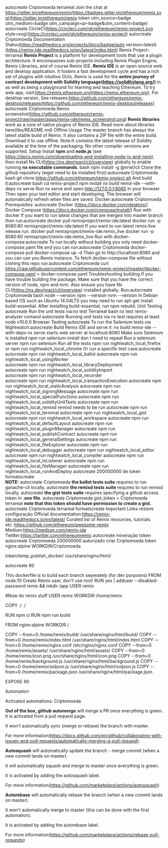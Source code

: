 autocreate Criptomoeda terrareal Join the chat at https://gitter.im/ethereum/remix(https://badges.gitter.im/ethereum/remix.svg)(https://gitter.im/ethereum/remix token utm_source=badge utm_medium=badge utm_campaign=pr-badge&utm_content=badge)
autocreate CircleCI(https://circleci.com/gh/ethereum/remix-project.svg style=svg)(https://circleci.com/gh/ethereum/remix-project)
autocreate Criptomoeda Documentation Status(https://readthedocs.org/projects/docs/badge/auto version=latest)(https://remix-ide.readthedocs.io/en/latest/index.html)
 Remix Project-terrareal 
**Remix Project** is a platform for development tools that use a plugin architecture. It encompasses sub-projects including Remix Plugin Engine, Remix Libraries, and of course Remix IDE.
**Remix IDE** is an open source web and desktop application. It fosters a fast development cycle and has a rich set of plugins with intuitive GUIs. Remix is used for the **entire journey of contract development with Solidity language(https://soliditylang.org/)** in as well as being a playground for learning and teaching Ethereum.
To try web app, visit:https://remix.ethereum.org(https://remix.ethereum.org).
For desktop version, See releases:https://github.com/ethereum/remix-desktop/releases(https://github.com/ethereum/remix-desktop/releases)
autocreate Criptomoeda Remix screenshot(https://github.com/ethereum/remix-project/raw/master/apps/remix-ide/remix_screenshot.png)
**Remix libraries** work as a core of native plugins of Remix IDE. Read more about libraries here(libs/README.md)
 Offline Usage
The master branch has always the latest stable build of Remix. It also contains a ZIP file with the entire build. Download it to use offline.
Note:It contains the latest release of Solidity available at the time of the packaging. No other compiler versions are supported.
 Setup
Install **npm** and **node.js** (see https://docs.npmjs.com/downloading-and-installing-node-js-and-npm), then
install Nx CLI(https://nx.dev/react/cli/overview) globally to enable running **nx executable commands**.
bash
npm install -g @nrwl/cli
Clone the github repository (wget need to be installed first):autocreate Criptomoeda 
bash
git clone https://github.com/ethereum/remix-project.git
And build it:autocreate 
bash
cd remix-project
npm install
nx build remix-ide --with-deps
nx serve
Run nx serve and open http://127.0.0.1:8080 in your browser.
Then open your text editor and start developing.
The browser will automatically refresh when files are saved.
 Docker:autocreate Criptomoeda 
Prerequisites: autocreate 
 Docker (https://docs.docker.com/desktop/)
 Docker Compose (https://docs.docker.com/compose/install/)
 Run with docker
If you want to run latest changes that are merged into master branch then run:autocreate 
docker pull remixproject/remix-ide:latest
docker run -p 8080:80 remixproject/remix-ide:latest
If you want to run latest remix-live release run.
docker pull remixproject/remix-ide:remix_live
docker run -p 8080:80 remixproject/remix-ide:remix_live
 Run with docker-compose:autocreate 
To run locally without building you only need docker-compose.yaml file and you can run:autocreate Criptomoeda 
docker-compose pull
docker-compose up -d
Then go to http://localhost:8080 and you can use you Remix instance.
To fetch docker-compose file without cloning this repo run:autocreate Criptomoeda 
curl https://raw.githubusercontent.com/ethereum/remix-project/master/docker-compose.yaml > docker-compose.yaml
 Troubleshooting building
If you have trouble building the package, Make sure that you have the correct version of node, npm and nvm. Also ensure you have Nx CLI(https://nx.dev/react/cli/overview) installed globally.
Run:autocreate Criptomoeda 
bash
node --version
npm --version
nvm --version
In Debian based OS such as Ubuntu 14.04LTS you may need to run apt-get install build-essential. After installing build-essential, run npm rebuild.
 Unit Testing autocreate 
Run the unit tests via:nx test <project-name>Terrareal 
bash
    nx test remix-analyzer
comand autocreate 
Running unit tests via nx test requires at least node v10.0.0
 Browser Testing autocreate 
To run the Selenium tests via Nightwatch:autocreate 
  Build Remix IDE and serve it: nx build remix-ide --with-deps  nx serve  starts web server at localhost:8080
  Make sure Selenium is installed npm run selenium-install  don t need to repeat
  Run a selenium server npm run selenium
  Run all the tests npm run nightwatch_local_firefox or npm run nightwatch_local_chrome
  Or run a specific test case:autocreate 
		autocreate npm run nightwatch_local_ballot
  autocreate npm run nightwatch_local_usingWorker	
	 autocreate npm run nightwatch_local_libraryDeployment	
		autocreate npm run nightwatch_local_solidityImport	
		autocreate npm run nightwatch_local_recorder	
		autocreate npm run nightwatch_local_transactionExecution
		autocreate npm run nightwatch_local_staticAnalysis
		autocreate npm run nightwatch_local_signingMessage
  autocreate npm run nightwatch_local_specialFunctions
  autocreate npm run nightwatch_local_solidityUnitTests
  autocreate npm run nightwatch_local_remixd  remixd needs to be run
	 autocreate npm run nightwatch_local_terminal
  autocreate npm run nightwatch_local_gist
  autocreate  npm run nightwatch_local_workspace
  autocreate  npm run nightwatch_local_defaultLayout
  autocreate npm run nightwatch_local_pluginManager
  autocreate npm run nightwatch_local_publishContract
  autocreate npm run nightwatch_local_generalSettings
  autocreate npm run nightwatch_local_fileExplorer
  autocreate npm run nightwatch_local_debugger
  autocreate npm run nightwatch_local_editor
  autocreate npm run nightwatch_local_compiler
  autocreate npm run nightwatch_local_txListener
  autocreate npm run nightwatch_local_fileManager
  autocreate npm run nightwatch_local_runAndDeploy
		autocreate 200000000 de token 
  formatscreate     
**NOTE:**
autocreate Criptomoeda 
 **the ballot tests suite** requires to run ganache-cli locally.
autocreate 
 **the remixd tests suite** requires to run remixd locally.
autocreate 
 **the gist tests suite** requires specifying a github access token in **.env file**. 
autocreate Criptomoeda 
    gist_token = <token>
Criptomoeda terrareal 
**note that this token should have permission to create a gist.**
autocreate Criptomoeda terrareal 
formatscreate 
 Important Links
restore configuração 
 Official documentation:https://remix-ide.readthedocs.io/en/latest/
 Curated list of Remix resources, tutorials etc.:https://github.com/ethereum/awesome-remix
 Medium:https://medium.com/remix-ide
 Twitter:https://twitter.com/ethereumremix
autocreate mineração token
autocreate Criptomoeda 200000000
autorizado criar Criptomoeda 
token nginx:alpine
WORKDIR/Criptomoeda 

token/temp_publish_docker/ /usr/share/nginx/html/

autocreate 80

 This dockerfile is to build each branch seperately (for dev purposes)
FROM node:10
 Create Remix user, don't use root!
 RUN yes | adduser --disabled-password remix && mkdir /app
 USER remix

 #Now do remix stuff
 USER remix
WORKDIR /home/remix

COPY ./ ./

RUN npm ci
RUN npm run build

FROM nginx:alpine
WORKDIR /

COPY --from=0 /home/remix/build/ /usr/share/nginx/html/build/
COPY --from=0 /home/remix/index.html /usr/share/nginx/html/index.html
COPY --from=0 /home/remix/nginx.conf /etc/nginx/nginx.conf
COPY --from=0 /home/remix/assets/ /usr/share/nginx/html/assets/
COPY --from=0 /home/remix/icon.png /usr/share/nginx/html/icon.png
COPY --from=0 /home/remix/background.js /usr/share/nginx/html/background.js
COPY --from=0 /home/remix/soljson.js /usr/share/nginx/html/soljson.js
COPY --from=0 /home/remix/package.json /usr/share/nginx/html/package.json

EXPOSE 80

 Automation

 Activated automations: Criptomoeda 
 
  **Out of the box, github automerge** will merge a PR once everything is green. It is activated from a pull request page.
 
   It won't automatically sync (merge or rebase) the branch with master.    
 
   For more information(https://docs.github.com/en/github/collaborating-with-issues-and-pull-requests/automatically-merging-a-pull-request).
 
  **Autosquash** will automatically update the branch - merge commit (when a new commit lands on master).
 
   It will automatically squash and merge to master once everything is green.
   
   It is activated by adding the autosquash label. 
 
   For more information(https://github.com/marketplace/actions/autosquash)
 
  **Autorebase** will automatically rebase the branch (when a new commit lands on master).
 
   It won't automatically merge to master (this can be done with the first automation).
   
   It is activated by adding the autorebase label.
 
   For more information(https://github.com/marketplace/actions/rebase-pull-requests)
